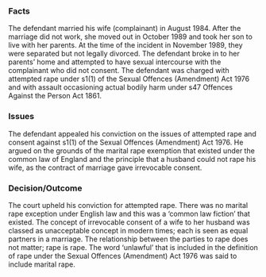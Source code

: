 ### Facts

The defendant married his wife (complainant) in August 1984. After the marriage did not work, she moved out in October 1989 and took her son to live with her parents. At the time of the incident in November 1989, they were separated but not legally divorced. The defendant broke in to her parents’ home and attempted to have sexual intercourse with the complainant who did not consent. The defendant was charged with attempted rape under s1(1) of the Sexual Offences (Amendment) Act 1976 and with assault occasioning actual bodily harm under s47 Offences Against the Person Act 1861.

### Issues

The defendant appealed his conviction on the issues of attempted rape and consent against s1(1) of the Sexual Offences (Amendment) Act 1976. He argued on the grounds of the marital rape exemption that existed under the common law of England and the principle that a husband could not rape his wife, as the contract of marriage gave irrevocable consent.

### Decision/Outcome

The court upheld his conviction for attempted rape. There was no marital rape exception under English law and this was a ‘common law fiction’ that existed. The concept of irrevocable consent of a wife to her husband was classed as unacceptable concept in modern times; each is seen as equal partners in a marriage. The relationship between the parties to rape does not matter; rape is rape. The word ‘unlawful’ that is included in the definition of rape under the Sexual Offences (Amendment) Act 1976 was said to include marital rape.
